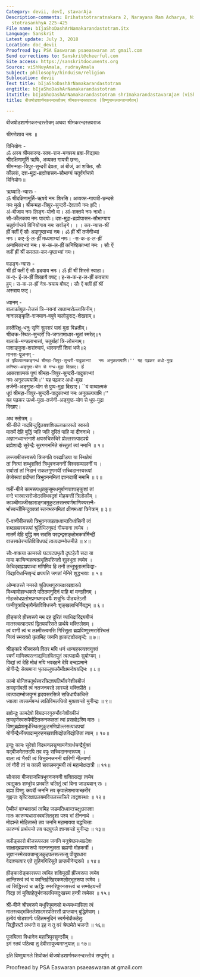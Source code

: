 ```yaml
---
Category: devii, devI, stavarAja
Description-comments: Brihatstotraratnakara 2, Narayana Ram Acharya, Nirnayasagar,
  stotrasankhyA 225-425
File name: bIjaShoDashArNamakarandastotram.itx
Language: Sanskrit
Latest update: July 3, 2018
Location: doc_devii
Proofread by: PSA Easwaran psaeaswaran at gmail.com
Send corrections to: Sanskrit@cheerful.com
Site access: https://sanskritdocuments.org
Source: viShNuyAmala, rudrayAmala
Subject: philosophy/hinduism/religion
Sublocation: devii
Text title: bIjaShoDashArNamakarandastotram
engtitle: bIjaShoDashArNamakarandastotram
itxtitle: bIjaShoDashArNamakarandastotram shrImakarandastavarAjaH (viShNuyAmalatantrAntargatam)
title: बीजषोडशार्णमकरन्दस्तोत्रम् श्रीमकरन्दस्तवराजः (विष्णुयामलतन्त्रान्तर्गतम्)

---
```

  
 बीजषोडशार्णमकरन्दस्तोत्रम् अथवा श्रीमकरन्दस्तवराजः   
  
श्रीगणेशाय नमः ॥  
  
विनियोगः -  
ॐ अस्य श्रीमकरन्द-स्तव-राज-मन्त्रस्य ब्रह्म-विद्यायाः  
श्रीदक्षिणामूर्ति ऋषिः, अव्यक्त गायत्री छन्दः,  
श्रीमन्महा-त्रिपुर-सुन्दरी देवता, अं बीजं, आं शक्तिः, सौः  
कीलकं, दश-मुद्रा-ब्रह्मोपासन-सौभाग्यं चतुर्वर्गाप्तये  
विनियोगः॥  
  
ऋष्यादि-न्यासः -  
ॐ श्रीदक्षिणामूर्ति-ऋषये नमः शिरसि। अव्यक्त-गायत्री-छन्दसे  
नमः मुखे। श्रीमन्महा-त्रिपुर-सुन्दरी-देवतायै नमः हृदि।  
अं-बीजाय नमः लिङ्ग-योनौ वा। आं-शक्तये नमः नाभौ।  
सौ-कीलकाय नमः पादयोः। दश-मुद्रा-ब्रह्मोपासन-सौभाग्याय  
चतुर्वर्गाप्तये विनियोगाय नमः सर्वाङ्गे। । । कर-न्यास-श्रीं  
ह्रीं क्लीं ऐं सौः अङ्गुष्ठाभ्यां नमः। ॐ ह्रीं श्रीं तर्जनीभ्यां  
नमः। कए-ई-ल-ह्रीं मध्यमाभ्यां नमः। -स-क-ह-ल-ह्रीं  
अनामिकाभ्यां नमः। स-क-ल-ह्रीं कनिष्ठिकाभ्यां नमः । सौः ऐं  
क्लीं ह्रीं श्रीं करतल-कर-पृष्ठाभ्यां नमः।  
  
षडङ्ग-न्यासः -  
श्रीं ह्रीं क्लीं ऐं सौः हृदयाय नमः। ॐ ह्रीं श्रीं शिरसे स्वाहा।  
क-ए- ई-ल-ह्रीं शिखायै वषट्। ह-स-क-ह-ल-ह्रीं कवचाय  
हुम्। स-क-ल-ह्रीं नेत्र-त्रयाय वौषट्। सौः ऐं क्लीं ह्रीं श्रीं  
अस्त्राय फट्।  
  
ध्यानम् -  
बालार्कायुत-तेजसं त्रि-नयनां रक्ताम्बरोल्लासिनीम्।  
नानालङ्कृति-राजमान-वपुषे बालोडुराट्-शेखराम्॥  
  
हस्तैरिक्षु-धनुः सृणिं सुमशरं पाशं मुदा विभ्रतीम्।  
श्रीचक्र-स्थित-सुन्दरीं त्रि-जगतामाधार-भूतां स्मरेत्॥१   
बालार्क-मण्डलाभासां, चतुर्बाहां त्रि-लोचनाम्।  
पाशाङ्कुश-शरांश्चापं, धारयन्तीं शिवां भजे॥२  
मानस-पूजनम् -  
``लं पृथिव्यात्मकङ्गन्धं श्रीमहा-त्रिपुर-सुन्दरी-पादुकाभ्यां  
नमः अनुकल्पयामि।'' यह पढ़कर अधो-मुख  
कनिष्ठा-अङ्गुष्ठ-योग से गन्ध-मुद्रा दिखाए। ``हं  
आकाशात्मकं पुष्पं श्रीमहा-त्रिपुर-सुन्दरी-पादुकाभ्यां  
नमः अनुकल्पयामि।'' यह पढ़कर अधो-मुख  
तर्जनी-अङ्गुष्ठ-योग से पुष्प-मुद्रा दिखाए। ``यं वाय्वात्मकं  
धूपं श्रीमहा-त्रिपुर-सुन्दरी-पादुकाभ्यां नमः अनुकल्पयामि।''  
यह पढ़कर ऊर्ध्व-मुख-तर्जनी-अङ्गुष्ठ-योग से धूप-मुद्रा  
दिखाए।  
  
अथ स्तोत्रम् ।  
श्रीं-बीजे नादबिन्दुद्वितयशशिकलाकाररूपे स्वरूपे  
मातर्मे देहि बुद्धिं जहि जहि दुरितं पाहि मां दीननाथे ।  
अज्ञानध्वान्तनाशे क्षयरुचिरुचिरे प्रोल्लसत्पादपद्मे  
ब्रह्मेशाद्यैः सुरेन्द्रैः सुरगणनमिते संस्तुतां त्वां नमामि ॥ १॥  
  
लज्जाबीजस्वरूपे त्रिजगति वरदव्रीडया या स्थितेयं  
तां नित्यां शम्भुशक्तिं त्रिभुवनजननीं विश्वसम्पालनीं च ।  
सर्वासां तां निदानं सकलगुणमयीं सच्चिदानस्वरूपां  
तेजोरूपां प्रदीप्तां त्रिभुवननमितां ज्ञानदात्रीं नमामि ॥ २॥  
  
क्लीं-बीजे कामरूपधृतकुसुमधनुर्बाणपाशाङ्कुशां तां  
वन्दे भास्वत्सरोजोदरविभवदृशं मोहयन्तीं त्रिलोकीम् ।  
काञ्चीमञ्जीरहाराङ्गदमुकुटलसत्स्वर्णमाणिक्यरत्नै-  
र्भास्वन्तीमिन्दुवक्त्रां स्तनभरनमितां क्षीणमध्यां त्रिनेत्राम् ॥ ३॥  
  
ऐं-वाणीबीजरूपे त्रिभुवनजडताध्वान्तविध्वंसिनी त्वं  
शब्दव्रह्मस्वरूपां श्रुतिभिरनुपदं गीयमाना त्वमेव ।  
मातर्मे देहि बुद्धिं मम सदसि परद्वन्द्वसङ्क्षोभकर्त्रोमैन्द्रीं  
वाचस्पतेरप्यतिविविधपदं त्वत्पदाम्भोजमीडे ॥ ४॥  
  
सौः-शक्त्या कामरूपे घटपटप्रभृतौ दृष्टहेतौ सदा या  
माया काचिन्महत्वत्प्रभृतिपरिणतौ शूलभूता त्वमेव ।  
केचिद्बाह्यप्रपञ्चा मणिमिव हि तनौ तन्तुभूतात्मविद्या-  
विद्याविभ्रान्तिवृन्दं क्षपयति जगतां मेनिरे शुद्धभावाः ॥ ५॥  
  
ओम्मातस्ते नमस्ते श्रुतिपथगुरुत्र्यक्षरब्रह्मरूपे  
मिथ्यामोहान्धकारे पतितमनुदिनं पाहि मां मन्दहीनम् ।  
मोहक्रोधप्रलोभप्रमथमदचयैः शत्रुभिः पीड्यतेऽसौ  
पत्नीपुत्रादिभृत्यैर्नतविविधजनैः शृङ्खलाभिर्निबद्धम् ॥ ६॥  
  
ह्रीङ्कारे ह्रीस्वरूपे मम दह दुरितं व्याधिदारिद्र्यबीजं  
मातस्त्वत्पादपद्मं द्वितयपरिसते प्रार्थये भक्तिलेशम् ।  
त्वं वाणी त्वं च लक्ष्मीस्त्वमसि गिरिसुता ब्रह्मविष्णुस्मरारेश्चित्तं  
नित्यं स्मराख्ये कृतमिह जननि हृत्कटाक्षैकवृन्देः ॥ ७॥  
  
श्रीङ्कारे श्रीस्वरूपे वितर मयि धनं धान्यहस्त्यश्वयुक्तं  
स्वर्णं माणिक्यरत्नाद्यभिलषितयुतं त्वत्पदार्थैः सुयोग्यम् ।  
विद्यां त्वं देहि मोक्षं मयि भवदहने देवि दन्दह्यमाने  
योगीन्द्रैः सेव्यमाना भृतकलुषचयैर्मोक्षमन्वेषयद्भिः ॥ ८॥  
  
कामो योनिश्चतुर्थस्वरत्रिदशपतिर्भौवनेशीवबीजं  
तावद्वर्णावली त्वं नतजनवरदे लास्यदे भक्तिप्रीते ।  
त्वत्पादाम्भोजयुग्मं हृदयसरसिजे सन्निधायैकचित्ते  
ध्यात्वा त्वत्कर्मबन्धं त्वतिविमलधियो मुक्तवन्तो मुनीन्द्रः ॥ ९॥  
  
ब्रह्मेन्दुः कामदेवो वियदमरगुरुर्भौवनेशीवबीजं  
तावद्वर्णस्वरूपैर्घटितकनकलतां त्वां प्रसन्नोऽस्मि मातः ।  
विष्णुब्रह्मेशमूर्धस्थितमुकुटमणिप्रोल्लसत्पादपद्मां  
योगीन्द्रैर्ध्येयपादाम्बुरुहनखशशिद्योतविद्योतितां त्वाम् ॥ १०॥  
  
इन्दुः कामः सुरेशो विदथनलसृग्वामनेत्रार्धचन्द्रैर्युक्तं  
यद्बीजमेतत्तदपि तव वपुः सच्चिदानन्दरूपम् ।  
बाला त्वं भैरवी त्वं त्रिभुवनजननी वारिणी नीलवर्णा  
त्वं गौरी त्वं च काली सकलमनुमयी त्वं महामोक्षदात्री ॥ ११॥  
  
सौःकारा बीजराजस्त्रिभुवनजननी शक्तिराद्या त्वमेव  
त्वद्युक्तः शम्भुरेव प्रभवति चलितुं त्वां विना जाड्यवान् सः ।  
ब्रह्मा विष्णुः कपर्दी जननि तव कृपालेशमात्राच्छरीरं  
गृह्णन्तः सृष्टिरक्षाप्रलयमविचलच्चक्रिरे त्वद्वशस्थाः ॥ १२॥  
  
ऐम्बीजं वाग्भवाख्यं त्वमिह जडमतिध्वान्तचक्षुःप्रकाशा  
मातः कारुण्यधाराभववलितदृशा पश्य भां दीननाथे ।  
मोह्यन्ते मोहितास्ते तव जननि महामायया बद्धचित्ताः  
कारुण्यं प्रार्थयन्ते तव पदयुगले ज्ञानवन्तो मुनीन्द्रः ॥ १३॥  
  
क्लीङ्कारो बीजरूपस्तव जननि मनुश्रेष्ठमध्यप्रदेशः  
साक्षाद्ब्रह्मस्वरूपो मदनतनुलता ब्रह्मणो मोहकर्त्री ।  
सुज्ञानस्मेरवक्त्राम्बुजकुहपलसत्सत्सु पीयूषधारा  
वेदाश्चत्वार एते तुहिनगिरिसुते प्राप्तमीनेन्द्ररूपे ॥ १४॥  
  
ह्रीङ्कारोङ्काररूपा त्वमिह शशिमुखी ह्रींस्वरूपा त्वमेव  
क्षान्तिस्त्वं त्वं च कान्तिर्हरिहरकमलोद्भूतरूपा त्वमेव ।  
त्वं सिद्धिस्त्वं च ऋद्धिः स्मररिपुमनसस्त्वं च सम्मोहयन्ती  
विद्या त्वं मुक्तिहेतुर्भवजलधिजदुःखस्य हन्त्री त्वमेका ॥ १५॥  
  
श्रीं-बीजे श्रीस्वरूपे मधुरिपुमनसो मध्यमध्यासिता त्वं  
मातस्त्वद्भक्तिलेशादमरपतिरसौ प्राप्तवान् बुद्धिमेषाम् ।  
इत्येवं षोडशार्णः पठितमनुदिनं स्वर्गमोक्षैकहेतुः  
सिद्धीरष्टौ लभन्ते य इह न तु वरं श्रेष्ठमेते भजन्ते ॥ १६॥  
  
पूजयित्वा विधानेन महात्रिपुरसुन्दरीम् ।  
इमं स्तवं पठित्वा तु देवीसायुज्यमाप्नुयात् ॥ १७॥  
  
इति विष्णुयामले शिवोक्तं बीजषोडशार्णमकरन्दस्तोत्रं सम्पूर्णम् ॥  
  
  
Proofread by PSA Easwaran psaeaswaran at gmail.com  
  
